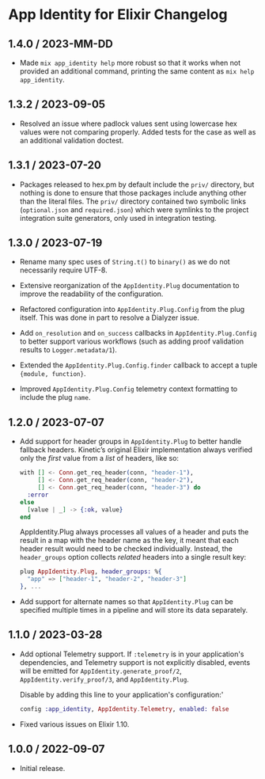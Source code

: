 # App Identity for Elixir Changelog

## 1.4.0 / 2023-MM-DD

- Made `mix app_identity help` more robust so that it works when not provided an
  additional command, printing the same content as `mix help app_identity`.

## 1.3.2 / 2023-09-05

- Resolved an issue where padlock values sent using lowercase hex values were
  not comparing properly. Added tests for the case as well as an additional
  validation doctest.

## 1.3.1 / 2023-07-20

- Packages released to hex.pm by default include the `priv/` directory, but
  nothing is done to ensure that those packages include anything other than the
  literal files. The `priv/` directory contained two symbolic links
  (`optional.json` and `required.json`) which were symlinks to the project
  integration suite generators, only used in integration testing.

## 1.3.0 / 2023-07-19

- Rename many spec uses of `String.t()` to `binary()` as we do not necessarily
  require UTF-8.

- Extensive reorganization of the `AppIdentity.Plug` documentation to improve
  the readability of the configuration.

- Refactored configuration into `AppIdentity.Plug.Config` from the plug itself.
  This was done in part to resolve a Dialyzer issue.

- Add `on_resolution` and `on_success` callbacks in `AppIdentity.Plug.Config` to
  better support various workflows (such as adding proof validation results to
  `Logger.metadata/1`).

- Extended the `AppIdentity.Plug.Config.finder` callback to accept a tuple
  `{module, function}`.

- Improved `AppIdentity.Plug.Config` telemetry context formatting to include the
  plug `name`.

## 1.2.0 / 2023-07-07

- Add support for header groups in `AppIdentity.Plug` to better handle fallback
  headers. Kinetic’s original Elixir implementation always verified only the
  _first_ value from a _list_ of headers, like so:

  ```elixir
  with [] <- Conn.get_req_header(conn, "header-1"),
       [] <- Conn.get_req_header(conn, "header-2"),
       [] <- Conn.get_req_header(conn, "header-3") do
    :error
  else
    [value | _] -> {:ok, value}
  end
  ```

  AppIdentity.Plug always processes all values of a header and puts the result
  in a map with the header name as the key, it meant that each header result
  would need to be checked individually. Instead, the `header_groups` option
  collects _related_ headers into a single result key:

  ```elixir
  plug AppIdentity.Plug, header_groups: %{
    "app" => ["header-1", "header-2", "header-3"]
  }, ...
  ```

- Add support for alternate names so that `AppIdentity.Plug` can be specified
  multiple times in a pipeline and will store its data separately.

## 1.1.0 / 2023-03-28

- Add optional Telemetry support. If `:telemetry` is in your application's
  dependencies, and Telemetry support is not explicitly disabled, events will be
  emitted for `AppIdentity.generate_proof/2`, `AppIdentity.verify_proof/3`, and
  `AppIdentity.Plug`.

  Disable by adding this line to your application's configuration:'

  ```elixir
  config :app_identity, AppIdentity.Telemetry, enabled: false
  ```

- Fixed various issues on Elixir 1.10.

## 1.0.0 / 2022-09-07

- Initial release.

